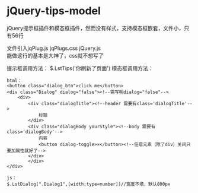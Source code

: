 # jQuery-tips-model
jQuery提示框插件和模态框插件，然而没有样式，支持模态框嵌套，文件小，只有56行

文件引入jqPlug.js jqPlugs.css jQuery.js   
能做这行的基本是大神了，css就不想写了

提示框调用方法：
$.LstTips('你刷新了页面')
模态框调用方法：

```
html：
<button class="dialog_btn">click me</button>
<div class="Dialog" dialog="false"><!--需写明dialog="false"-->
	<div>
		<div class="dialogTitle"><!--header 需要有class='dialogTitle'-->
			标题
		</div>
		<div class="dialogBody yourStyle"><!--body 需要有class='dialogBody'-->
			内容	
			<button dialog-toggle>×</button><!--任意元素（除了div）关闭只要加属性就好了-->
		</div>
    	</div>
</div>

js：
$.LstDialog(".Dialog1",[width;type=number])//宽度不填，默认800px
```

